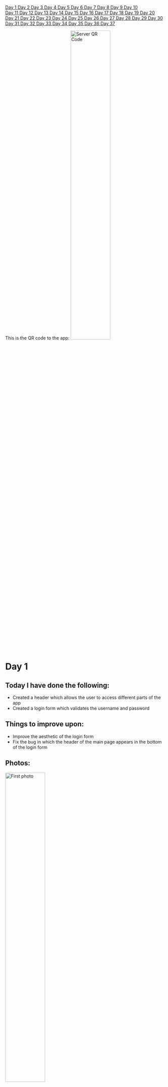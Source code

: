 <a href="#one"> Day 1 </a> <a href="#two"> Day 2 </a> <a href="#three"> Day 3 </a> <a href="#four"> Day 4 </a> <a href="#five"> Day 5 </a> <a href="#six"> Day 6 </a><a href="#seven"> Day 7 </a> <a href="#eight"> Day 8 </a> <a href="#nine"> Day 9 </a> <a href="#ten"> Day 10 </a><br> <a href="#eleven"> Day 11 </a> <a href="#twelve"> Day 12 </a> <a href="#thirteen"> Day 13 </a> <a href="#fourteen"> Day 14 </a> <a href="#fifteen"> Day 15 </a> <a href="#sixteen"> Day 16 </a> <a href="#seventeen"> Day 17 </a> <a href="#eighteen"> Day 18 </a> <a href="#nineteen"> Day 19 </a> <a href="#twenty"> Day 20 </a><br> <a href="#twentyone"> Day 21 </a> <a href="#twentytwo"> Day 22 </a> <a href="#twentythree"> Day 23 </a> <a href="#twentyfour"> Day 24 </a> <a href="#twentyfive">  Day 25 </a> <a href="#twentysix"> Day 26 </a> <a href="#twentyseven"> Day 27 </a> <a href="#twentyeight"> Day 28 </a> <a href="#twentynine"> Day 29 </a> <a href="#thirty"> Day 30 </a><br> <a href="#thirtyone"> Day 31 </a> <a href="#thirtytwo"> Day 32 </a> <a href="#thirtythree"> Day 33 </a> <a href="#thirtyfour"> Day 34 </a> <a href="#thirtyfive"> Day 35 </a> <a href="#thirtysix"> Day 36 </a> <a href="#thrityseven"> Day 37 </a>


This is the QR code to the app:
<img src="https://github.com/albu-alex/junimea-mobile/blob/main/assets/server_qr.png" alt="Server QR Code" height="50%" width=auto/>

# <a id="one">Day 1</a>
## Today I have done the following:
<uL>
<li>
    Created a header which allows the user to access different parts of the app
</li>
<li>
    Created a login form which validates the username and password
</li>
</uL>

## Things to improve upon:
<ul>
    <li>
        Improve the aesthetic of the login form
    </li>
    <li>
        Fix the bug in which the header of the main page appears in the bottom of the login form
    </li>
</ul>

## Photos:
<img src="https://github.com/albu-alex/junimea-mobile/blob/main/assets/day1_1.jpg" alt="First photo" height="50%" width=auto/>
<img src="https://github.com/albu-alex/junimea-mobile/blob/main/assets/day1_2.jpg" alt="Second photo" height="50%" width=auto/>

# <a id="two">Day 2</a>

## Today I have done the following:

<ul>
    <li>
        Fixed all login bugs(visual and technical)
    </li>
    <li>
        Started implementing register feature
    </li>
    <li>
        Started implementing a settings bar
    </li>
    <li>
        Made the first connections between the app and the API
    </li>
</ul>

## Things to improve upon:

<ul>
    <li>
        Improve the aesthetic of the main page
    </li>
    <li>
        Implement the register feature
    </li>
    <li>
        Implement the settings bar
    </li>
</ul>

## Photos:
<img src="https://github.com/albu-alex/junimea-mobile/blob/main/assets/day2_1.jpg" alt="First photo" height="50%" width=auto/>
<img src="https://github.com/albu-alex/junimea-mobile/blob/main/assets/day2_2.jpg" alt="Second photo" height="50%" width=auto/>

# <a id="three">Day 3</a>

## Today I have done the following:

<ul>
    <li>
        Implemented the register feature, although it is not yet connected to the API
    </li>
    <li>
        Implemented the settings bar, yet to connect all functionalities to the frontend
    </li>
    <li>
        Started implementing posts
    </li>
    <li>
        Added minimal post styling and distinct posts
    </li>
    <li>
        Minor styling changes
    </li>
</ul>

## Things to improve upon:

<ul>
    <li>
        Improve the posts(ASAP)
    </li>
    <li>
        Connect the post verification and registration feature to the API
    </li>
    <li>
        Add functionalities to the settings bar
    </li>
    <li>
        Implement the add photo feature to the posts
    </li>
</ul>

## Photos:
<img src="https://github.com/albu-alex/junimea-mobile/blob/main/assets/day3_1.jpg" alt="First photo" height="50%" width=auto/>
<img src="https://github.com/albu-alex/junimea-mobile/blob/main/assets/day3_2.jpg" alt="Second photo" height="50%" width=auto/>
<img src="https://github.com/albu-alex/junimea-mobile/blob/main/assets/day3_3.jpg" alt="Third photo" height="50%" width=auto/>
<img src="https://github.com/albu-alex/junimea-mobile/blob/main/assets/day3_4.jpg" alt="Fourth photo" height="50%" width=auto/>

## Day 3.5
## Made actual register requests to the API and validated them. Also, refactoring in validation of input(status code instead of message)

# <a id="four">Day 4</a>
## Today I have done the following:
<uL>
<li>
    Created api requests for post add
</li>
<li>
    Styling changes for AddPostBox.vue component
</li>
</uL>

## Things to improve upon:
<ul>
    <li>
        Add dots instead of actual characters for the login form(if the user wants to)
    </li>
    <li>
        Style the user posts
    </li>
    <li>
        Add the feature in which the user can choose which photo to upload
    </li>
</ul>

## Photos:
<img src="https://github.com/albu-alex/junimea-mobile/blob/main/assets/day4_1.jpg" alt="First photo" height="50%" width=auto/>
<img src="https://github.com/albu-alex/junimea-mobile/blob/main/assets/day4-2.jpg" alt="Second photo" height="50%" width=auto/>


# <a id="five">Day 5</a>
## Today I have done the following:
<uL>
<li>
    Implemented the logout functionality, altough not complete
</li>
<li>
    Styled the UserPost.vue component
</li>
<li>
    Implemented the secure password input field, so that the characters do not show    
</li>
<li>
    Added a scroll view for the posts
</li>
</uL>

## Things to improve upon:
<ul>
    <li>
        Find a good image picker component; react native is really limited in this aspect
    </li>
    <li>
        Continue implementing features for the settings bar
    </li>
    <li>
        Create a UserProfile component
    </li>
</ul>

## Photos:
<img src="https://github.com/albu-alex/junimea-mobile/blob/main/assets/day5_1.jpg" alt="First photo" height="50%" width=auto/>
<img src="https://github.com/albu-alex/junimea-mobile/blob/main/assets/day5-2.jpg" alt="Second photo" height="50%" width=auto/>

# <a id="six">Day 6</a>
## Today I have done the following:
<uL>
<li>
    Added the add photo feature for each post(optional)
</li>
<li>
    Photo posts zoom in on click
</li>
</uL>

## Things to improve upon:
<ul>
    <li>
        Fix all zoom in photo bugs
    </li>
    <li>
        Make the create post UI more clear for the user(optional)
    </li>
    <li>
        Create a UserProfile component
    </li>
</ul>

## Photos:
<img src="https://github.com/albu-alex/junimea-mobile/blob/main/assets/day6_1.jpg" alt="First photo" height="50%" width=auto/>
<img src="https://github.com/albu-alex/junimea-mobile/blob/main/assets/day6_2.jpg" alt="Second photo" height="50%" width=auto/>


# <a id="seven">Day 7</a>

## Major updates!

## Today I have done the following:
<uL>
<li>
    Added auto resize to post photos so that they render in full and with original aspect ratio, with respect to page width
</li>
<li>
    Removed the zoom photo(or preview photo) functionality for a while
</li>
<li>
    Updated the header component with two new photos(one is the logo and the other is a placeholder for the profile picture
</li>
<li>
    Created a new UserProfile component, in which the user can update the profile picture and see his own posts
</li>
<li>
    The Junimea Logo actually redirects you to the top of the page
</li>
</uL>

## Things to improve upon:
<ul>
    <li>
        All of today's functionalities have to be connected with the API
    </li>
    <li>
        Add comments and likes/dislikes to the post
    </li>
    <li>
        Change the styling of the Login component
    </li>
</ul>

## Photos:
<img src="https://github.com/albu-alex/junimea-mobile/blob/main/assets/day7_1.jpg" alt="First photo" height="50%" width=auto/>
<img src="https://github.com/albu-alex/junimea-mobile/blob/main/assets/day7_2.jpg" alt="Second photo" height="50%" width=auto/>
<img src="https://github.com/albu-alex/junimea-mobile/blob/main/assets/day7_3.gif" alt="First video" height="50%" width=auto/>
<img src="https://github.com/albu-alex/junimea-mobile/blob/main/assets/day7_4.jpg" alt="Fourth photo" height="50%" width=auto/>
<img src="https://github.com/albu-alex/junimea-mobile/blob/main/assets/day7_5.jpg" alt="Fifth photo" height="50%" width=auto/>

# <a id="eight">Day 8</a>

## Today I have done the following:
<uL>
<li>
    Styled the login form and added a placeholder for the Junimea logo
</li>
<li>
    Added infinite(lazy) loading, without pull to refresh just yet
</li>
<li>
    Changed the text inside the text inputs in the Login.vue component
</li>
<li>
    Added a guest functionality with corresponding limitations
</li>
</uL>

## Things to improve upon:
<ul>
    <li>
        Style the entire application, with Junimea logos
    </li>
    <li>
        !Add comments and likes/dislikes to the post
    </li>
    <li>
        Add an upload profile picture feature after API implementation
    </li>
</ul>

## Photos:
<img src="https://github.com/albu-alex/junimea-mobile/blob/main/assets/day8_1.jpg" alt="First photo" height="50%" width=auto/>
<img src="https://github.com/albu-alex/junimea-mobile/blob/main/assets/day8_2.jpg" alt="Second photo" height="50%" width=auto/>
<img src="https://github.com/albu-alex/junimea-mobile/blob/main/assets/day8_3.jpg" alt="Third photo" height="50%" width=auto/>
<img src="https://github.com/albu-alex/junimea-mobile/blob/main/assets/day8_4.gif" alt="First video" height="50%" width=auto/>

# <a id="nine">Day 9</a>

## Today I have done the following:
<uL>
<li>
    Styled the login form and added a Junimea Logo which redirects to the facebook page
</li>
<li>
    Added animation to the infinite loading component
</li>
<li>
    Created a Loading component
</li>
<li>
    Added loading animations for API requests
</li>
<li>
    Fixed minor bug in which the email address input form would still show up while waiting for axios request
</li>
</uL>

## Things to improve upon:
<ul>
    <li>
        !!ADD LIKES/DISLIKES and comments
    </li>
    <li>
        Keep styling the app to make it more user friendly and attractive
    </li>
    <li>
        Fix bug in which junimea logo from Login component disappears after a request error 
    </li>
</ul>

## Photos:
<img src="https://github.com/albu-alex/junimea-mobile/blob/main/assets/day9_1.gif" alt="First video" height="50%" width=auto/>
<img src="https://github.com/albu-alex/junimea-mobile/blob/main/assets/day9_2.gif" alt="Second video" height="50%" width=auto/>
<img src="https://github.com/albu-alex/junimea-mobile/blob/main/assets/day9_3.jpg" alt="First photo" height="50%" width=auto/>

# <a id="ten">Day 10</a>

## Major updates!

## Today I have done the following:
<uL>
<li>
    Finished styling the Login.vue component
</li>
<li>
    Finished styling the MainPage.vue component
</li>
<li>
    Added small features in the Login.vue text inputs in order to enhance the user experience
</li>
<li>
    Added a like/dislike feature(although it is in beta, it has bugs)
</li>
<li>
    Changed the way the user transitions from UserProfile.vue to MainPage.vue
</li>
<li>
    Changed the app splash screen
</li>
</uL>

## Things to improve upon:
<ul>
    <li>
        Add a comment feature
    </li>
    <li>
        Add the change view mode feature
    </li>
    <li>
        Fix bugs
    </li>
</ul>

## Photos:
<img src="https://github.com/albu-alex/junimea-mobile/blob/main/assets/day10_1.jpg" alt="First photo" height="50%" width=auto/>
<img src="https://github.com/albu-alex/junimea-mobile/blob/main/assets/day10_2.jpg" alt="Second photo" height="50%" width=auto/>
<img src="https://github.com/albu-alex/junimea-mobile/blob/main/assets/day10_3.gif" alt="First video" height="50%" width=auto/>
<img src="https://github.com/albu-alex/junimea-mobile/blob/main/assets/day10_4.jpg" alt="Third photo" height="50%" width=auto/>
<img src="https://github.com/albu-alex/junimea-mobile/blob/main/assets/day10_6.gif" alt="Second video" height="50%" width=auto/>
<img src="https://github.com/albu-alex/junimea-mobile/blob/main/assets/day10_5.jpg" alt="Fourth photo" height="50%" width=auto/>

# <a id="eleven">Day 11</a>
## Today I have done the following:
<uL>
<li>
    Changed loading animations
<li>
    Differentiated pull-to-refresh from infinite loading functionality
</li>
</uL>

## Things to improve upon:
<ul>
    <li>
        Fix an android bug which spams the database with posts on pull to refresh or on infinite loading
    </li>
</ul>

## Photos:
<img src="https://github.com/albu-alex/junimea-mobile/blob/main/assets/day11_1.gif" alt="First video" height="50%" width=auto/>
<img src="https://github.com/albu-alex/junimea-mobile/blob/main/assets/day11_2.gif" alt="Second video" height="50%" width=auto/>
<img src="https://github.com/albu-alex/junimea-mobile/blob/main/assets/day11_3.gif" alt="Third video" height="50%" width=auto/>

# <a id="twelve">Day 12</a>
## Today I have done the following:
<uL>
<li>
    Implemented the post profile picture feature
</li>
<li>
    The photos uploaded by the user are new uploaded on the server and not just kept in cache memory
</li>
<li>
    Learned about the updated API
</li>
</uL>

## Things to improve upon:
<ul>
    <li>
        Fix the bug in which the updated profile picture is displayed after an app restart
    </li>
    <li>
        Implement the other API features
    </li>
    <li>
        Style the alerts
    </li>
</ul>

## Photos:
<img src="https://github.com/albu-alex/junimea-mobile/blob/main/assets/day12_1.gif" alt="First video" height="50%" width=auto/>
<img src="https://github.com/albu-alex/junimea-mobile/blob/main/assets/day12_2.gif" alt="Second video" height="50%" width=auto/>
<img src="https://github.com/albu-alex/junimea-mobile/blob/main/assets/day12_3.jpg" alt="First photo" height="50%" width=auto/>

# <a id="thirteen">Day 13</a>
## Today I have done the following:
<uL>
<li>
    Implemented the like post picture feature
</li>
<li>
    Removed the dislike button because it is not part of app design
</li>
<li>
    Fixed getInitialPost method bugs
</li>
</uL>

## Things to improve upon:
<ul>
    <li>
        Fix the bug in which the updated profile picture is displayed after an app restart
    </li>
    <li>
        Implement the other API features
    </li>
    <li>
        Style the alerts
    </li>
</ul>

## Photos:
<img src="https://github.com/albu-alex/junimea-mobile/blob/main/assets/day13_1.gif" alt="First video" height="50%" width=auto/>
<img src="https://github.com/albu-alex/junimea-mobile/blob/main/assets/day13_2.jpg" alt="Second video" height="50%" width=auto/>

# <a id="fourteen">Day 14</a>
## Today I have done the following:
<uL>
<li>
    Fixed almost all post loading bugs
</li>
</uL>

## Things to improve upon:
<ul>
    <li>
        Implement pinch to zoom feature
    </li>
    <li>
        Implement prompts
    </li>
    <li>
        Fix other bugs
    </li>
</ul>

## Photos:
<img src="https://github.com/albu-alex/junimea-mobile/blob/main/assets/day14_1.gif" alt="First video" height="50%" width=auto/>

# <a id="fifteen">Day 15</a>

## Major updates!

## Today I have done the following:
<uL>
<li>
    Fixed the bug in which the username of the post creator would not appear
</li>
<li>
    Fixed the like post feature in which you could not unlike
</li>
<li>
    Properly loading the posts from the API on pull to refresh vs lazy loading
</li>
<li>
    Created a new UpdateProfile component
</li>
<li>
    Refactoring
</li>
</uL>

## Things to improve upon:
<ul>
    <li>
        Fix the settings bar sizing issue
    </li>
    <li>
        Implement prompts
    </li>
    <li>
        Style alerts
    </li>
</ul>

## Photos:
<img src="https://github.com/albu-alex/junimea-mobile/blob/main/assets/day15_1.gif" alt="First video" height="50%" width=auto/>
<img src="https://github.com/albu-alex/junimea-mobile/blob/main/assets/day15_2.gif" alt="Second video" height="50%" width=auto/>
<img src="https://github.com/albu-alex/junimea-mobile/blob/main/assets/day15_3.gif" alt="Third video" height="50%" width=auto/>

# <a id="sixteen">Day 16</a>

## Major updates!

## Today I have done the following:
<uL>
<li>
    Styled the Settings.vue component
</li>
<li>
    User can access a user's profile by clicking on the header of a post
</li>
<li>
    Fixed the profile picture not loading issues(MainPage.vue + UserProfile.vue)
</li>
<li>
    Fixed a register feature bug left from testing the feature
</li>
<li>
    Made the errors clearer to the user
</li>
</uL>

## Things to improve upon:
<ul>
    <li>
        Fix the settings bar sizing issue
    </li>
    <li>
        Change the way in which the user interacts with the create post feature
    </li>
    <li>
        Style alerts
    </li>
</ul>

## Photos:
<img src="https://github.com/albu-alex/junimea-mobile/blob/main/assets/day16_1.gif" alt="First video" height="50%" width=auto/>
<img src="https://github.com/albu-alex/junimea-mobile/blob/main/assets/day16_2.gif" alt="Second vided" height="50%" width=auto/>
<img src="https://github.com/albu-alex/junimea-mobile/blob/main/assets/day16_3.gif" alt="Third video" height="50%" width=auto/>
<img src="https://github.com/albu-alex/junimea-mobile/blob/main/assets/day16_4.jpg" alt="First photo" height="50%" width=auto/>
<img src="https://github.com/albu-alex/junimea-mobile/blob/main/assets/day16_5.jpg" alt="Second photo" height="50%" width=auto/>
<img src="https://github.com/albu-alex/junimea-mobile/blob/main/assets/day16_6.jpg" alt="Third photo" height="50%" width=auto/>

# <a id="seventeen">Day 17</a>
## Today I have done the following:
<uL>
<li>
    Changed the error for an empty post title
</li>
<li>
    Added a report bug placeholder in Login.vue
<li>
    Refactoring
</li>
</uL>

## Things to improve upon:
<ul>
    <li>
        Update the limitations for the guest
    </li>
    <li>
        Style the alerts
    </li>
</ul>

## Photos:
<img src="https://github.com/albu-alex/junimea-mobile/blob/main/assets/day17_1.jpg" alt="First photo" height="50%" width=auto/>
<img src="https://github.com/albu-alex/junimea-mobile/blob/main/assets/day17_2.jpg" alt="Second photo" height="50%" width=auto/>

# <a id="eighteen">Day 18</a>

## Today I have done the following:
<uL>
<li>
    Tweaked Login component
</li>
<li>
    Fixed various bugs in MainPage and Login
</li>
<li>
    Added multiline text posts
</li>
<li>
    The keyboard that appears on dark mode is actually the dark mode one(iOS)
</li>
<li>
    Added back the dislike button, even though it might not be needed
</li>
</uL>

## Things to improve upon:
<ul>
    <li>
        Add pinch gesture zoom for photos
    </li>
    <li>
        Add a comment placeholder
    </li>
    <li>
        Add saved posts
    </li>
</ul>

## Photos:
<img src="https://github.com/albu-alex/junimea-mobile/blob/main/assets/day18_1.jpg" alt="First photo" height="50%" width=auto/>
<img src="https://github.com/albu-alex/junimea-mobile/blob/main/assets/day18_2.jpg" alt="Second photo" height="50%" width=auto/>
<img src="https://github.com/albu-alex/junimea-mobile/blob/main/assets/day18_3.jpg" alt="Third photo" height="50%" width=auto/>
<img src="https://github.com/albu-alex/junimea-mobile/blob/main/assets/day18_4.jpg" alt="Fourth photo" height="50%" width=auto/>

# <a id="nineteen">Day 19</a>

## Major updates!

## Today I have done the following:
<uL>
<li>
    Added a pinch to zoom feature, available only on iOS for now
</li>
<li>
    Changed the background of the UserPost component, so that it distinguishes itself
</li>
<li>
    Added a report user placeholder
</li>
<li>
    Customized the alerts in Login component
</li>
<li>
    Added a search icon placeholder    
</li>
<li>
    Various tweaks
</li>
<li>
    Fixed bug in which a guest could upload picture to the database
</li>
</uL>

## Things to improve upon:
<ul>
    <li>
        Continue styling all the alerts
    </li>
    <li>
        Fix the Junimea logo issue in Login component
    </li>
    <li>
        Add login with google and login with facebook placeholders
    </li>
    <li>
        Add a share button placeholder
    </li>
    <li>
        Find a way to implement the change view mode feature
    </li>
</ul>

## Photos:
<img src="https://github.com/albu-alex/junimea-mobile/blob/main/assets/day19_1.jpg" alt="First photo" height="50%" width=auto/>
<img src="https://github.com/albu-alex/junimea-mobile/blob/main/assets/day19_2.jpg" alt="Second photo" height="50%" width=auto/>
<img src="https://github.com/albu-alex/junimea-mobile/blob/main/assets/day19_3.jpg" alt="Third photo" height="50%" width=auto/>
<img src="https://github.com/albu-alex/junimea-mobile/blob/main/assets/day19_4.jpg" alt="Fourth photo" height="50%" width=auto/>
<img src="https://github.com/albu-alex/junimea-mobile/blob/main/assets/day19_5.gif" alt="First video" height="50%" width=auto/>

# <a id="twenty">Day 20</a>

## Today I have done the following:
<uL>
<li>
    Added the login with services(facebook, google, apple) placeholders
</li>
<li>
    Fixed the junimea logo loading issues(changed the photo itself)
</li>
<li>
    Added a double tap to like post feature
</li>
<li>
    Styled the footer of UserPost and added a share post placeholder
</li>
<li>
    Added a change view mode feature, even though code is less desirable    
</li>
</uL>

## Things to improve upon:
<ul>
    <li>
        Implement change view mode and maybe find a better way of doing so
    </li>
    <li>
        When guest creates a post, redirect him to login component
    </li>
    <li>
        When user enters the app, direct him to the main page
    </li>
</ul>

## Photos:
<img src="https://github.com/albu-alex/junimea-mobile/blob/main/assets/day20_1.jpg" alt="First photo" height="50%" width=auto/>
<img src="https://github.com/albu-alex/junimea-mobile/blob/main/assets/day20_2.gif" alt="First video" height="50%" width=auto/>
<img src="https://github.com/albu-alex/junimea-mobile/blob/main/assets/day20_3.jpg" alt="Second photo" height="50%" width=auto/>
<img src="https://github.com/albu-alex/junimea-mobile/blob/main/assets/day20_4.gif" alt="Second video" height="50%" width=auto/>
<img src="https://github.com/albu-alex/junimea-mobile/blob/main/assets/day20_5.jpg" alt="Third photo" height="50%" width=auto/>
<img src="https://github.com/albu-alex/junimea-mobile/blob/main/assets/day20_4.gif" alt="Third video" height="50%" width=auto/>

# <a id="twentyone">Day 21</a>

## Today I have done the following:
<uL>
<li>
    UserPost is now available in light mode
</li>
<li>
    UserProfile is now available in light mode
</li>
<li>
    AddPostBox is now available in light mode
</li>
<li>
    OwnStatusBar is now available in light mode
</li>
<li>
    Settings is now available in light mode    
</li>
<li>
    Styled the report bug button in Login component    
</li>
</uL>

## Things to improve upon:
<ul>
    <li>
        Make light mode available for the rest of the components
    </li>
    <li>
        When guest creates a post, redirect him to login component
    </li>
    <li>
        When user enters the app, direct him to the main page
    </li>
</ul>

## Photos:
<img src="https://github.com/albu-alex/junimea-mobile/blob/main/assets/day21_1.jpg" alt="First photo" height="50%" width=auto/>
<img src="https://github.com/albu-alex/junimea-mobile/blob/main/assets/day21_2.jpg" alt="Second photo" height="50%" width=auto/>
<img src="https://github.com/albu-alex/junimea-mobile/blob/main/assets/day21_3.jpg" alt="Third photo" height="50%" width=auto/>
<img src="https://github.com/albu-alex/junimea-mobile/blob/main/assets/day21_4.jpg" alt="Fourth photo" height="50%" width=auto/>
<img src="https://github.com/albu-alex/junimea-mobile/blob/main/assets/day21_5.gif" alt="First video" height="50%" width=auto/>

# <a id="twentytwo">Day 22</a>

## Major updates

## Today I have done the following:
<uL>
<li>
    Header is now available in light mode
</li>
<li>
    When entering the app, the user is first shown the main page instead of the login component
</li>
<li>
    Customized more alerts
</li>
<li>
    When creating a new post as a guest, the user is directly taken to the login form
</li>
<li>
    When interacting with a post, the user can decide if he wants to go to the login form or not
</li>
<li>
    More styling changes for the header
</li>
</uL>

## Things to improve upon:
<ul>
    <li>
        Change the text of the statusbar when app is in light mode
    </li>
    <li>
        Make the login available in light mode
    </li>
    <li>
        Add tags
    </li>
    <li>
        Add a save post placeholder
    </li>
</ul>

## Photos:
<img src="https://github.com/albu-alex/junimea-mobile/blob/main/assets/day22_1.jpg" alt="First photo" height="50%" width=auto/>
<img src="https://github.com/albu-alex/junimea-mobile/blob/main/assets/day22_2.gif" alt="First video" height="50%" width=auto/>
<img src="https://github.com/albu-alex/junimea-mobile/blob/main/assets/day22_3.gif" alt="Second video" height="50%" width=auto/>
<img src="https://github.com/albu-alex/junimea-mobile/blob/main/assets/day22_4.gif" alt="Third video" height="50%" width=auto/>

# <a id="twentythree">Day 23</a>

## Today I have done the following:
<uL>
<li>
    Created the new Search component
</li>
<li>
    Search is available in light/dark mode
</li>
<li>
    Added tags mockup
</li>
<li>
    Added scroll-view for tags
</li>
</uL>

## Things to improve upon:
<ul>
    <li>
        Change the text of the statusbar when app is in light mode
    </li>
    <li>
        Make the login available in light mode
    </li>
    <li>
        Add a save post placeholder
    </li>
</ul>

## Photos:
<img src="https://github.com/albu-alex/junimea-mobile/blob/main/assets/day23_1.gif" alt="First video" height="50%" width=auto/>
<img src="https://github.com/albu-alex/junimea-mobile/blob/main/assets/day23_2.jpg" alt="First photo" height="50%" width=auto/>
<img src="https://github.com/albu-alex/junimea-mobile/blob/main/assets/day23_3.jpg" alt="Second photo" height="50%" width=auto/>

# <a id="twentyfour">Day 24</a>

## Today I have done the following:
<uL>
<li>
    Added a new Tags component + basic styling
</li>
<li>
    Tags is available in light/dark mode
</li>
<li>
    Login is available in light/dark mode
</li>
<li>
    Fixed bug in which the theme would be reset to dark when logging in
</li>
<li>
    Added a saved posts placeholder in UserProfile
</li>
</uL>

## Things to improve upon:
<ul>
    <li>
        User can automatically login; fix user to guest only when needed
    </li>
    <li>
        Fix Tags component bugs
    </li>
    <li>
        Make UpdateProfile available in light/dark mode
    </li>
</ul>

## Photos:
<img src="https://github.com/albu-alex/junimea-mobile/blob/main/assets/day24_1.gif" alt="First video" height="50%" width=auto/>
<img src="https://github.com/albu-alex/junimea-mobile/blob/main/assets/day24_2.jpg" alt="First photo" height="50%" width=auto/>
<img src="https://github.com/albu-alex/junimea-mobile/blob/main/assets/day24_3.jpg" alt="Second photo" height="50%" width=auto/>
<img src="https://github.com/albu-alex/junimea-mobile/blob/main/assets/day24_4.jpg" alt="Third photo" height="50%" width=auto/>
<img src="https://github.com/albu-alex/junimea-mobile/blob/main/assets/day24_5.jpg" alt="Fourth photo" height="50%" width=auto/>

# <a id="twentyfive">Day 25</a>
## Today I have done the following:
<uL>
<li>
    UpdateProfileForm is now available in light/dark mode
</li>
<li>
    Fixed a MainPage bug related to user finding
</li>
<li>
    Styled the UserPost component    
</li>
<li>
    Optimized the app for much improved performance
</li>
<li>
    Fixed the sizing of the Settings component
</li>
</uL>

## Things to improve upon:
<ul>
    <li>
        Find a better component for the text box of AddPostBox
    </li>
    <li>
        Fix Tags component bugs
    </li>
    <li>
        Find a way of accessing the user token
    </li>
</ul>

## Photos:
<img src="https://github.com/albu-alex/junimea-mobile/blob/main/assets/day25_1.gif" alt="First video" height="50%" width=auto/>
<img src="https://github.com/albu-alex/junimea-mobile/blob/main/assets/day25_2.jpg" alt="First photo" height="50%" width=auto/>
<img src="https://github.com/albu-alex/junimea-mobile/blob/main/assets/day25_3.jpg" alt="Second photo" height="50%" width=auto/>

# <a id="twentysix">Day 26</a>

## Major updates

## Today I have done the following:
<uL>
<li>
    Added a comment placeholder in posts
</li>
<li>
    Light bar text color changes depending on theme
</li>
<li>
    Added animations for MainPage, UserProfile and Settings components
</li>
<li>
    Limited reloading posts spam(user could previously crash the app easily)
</li>
<li>
    Bug fixes and app optimization
</li>
</uL>

## Things to improve upon:
<ul>
    <li>
        Add a Comment component
    </li>
    <li>
        Fix the Tags component
    </li>
    <li>
        Find a way of accessing the user token
    </li>
</ul>

## Photos:
<img src="https://github.com/albu-alex/junimea-mobile/blob/main/assets/day26_1.jpg" alt="First photo" height="50%" width=auto/>
<img src="https://github.com/albu-alex/junimea-mobile/blob/main/assets/day26_2.gif" alt="First video" height="50%" width=auto/>
<img src="https://github.com/albu-alex/junimea-mobile/blob/main/assets/day26_3.gif" alt="Second video" height="50%" width=auto/>
<img src="https://github.com/albu-alex/junimea-mobile/blob/main/assets/day26_4.gif" alt="Third video" height="50%" width=auto/>

# <a id="twentyseven">Day 27</a>
## Today I have done the following:
<uL>
<li>
    Added a Comments component
</li>
<li>
    Comment is available in light/dark mode and basic styling
</li>
<li>
    Found a way to store the user token    
</li>
</uL>

## Things to improve upon:
<ul>
    <li>
        Improve the styling of the AddPostBox
    </li>
    <li>
        Fix the Tags component
    </li>
</ul>

## Photos:
<img src="https://github.com/albu-alex/junimea-mobile/blob/main/assets/day27_1.jpg" alt="First photo" height="50%" width=auto/>
<img src="https://github.com/albu-alex/junimea-mobile/blob/main/assets/day27_2.gif" alt="First video" height="50%" width=auto/>
<img src="https://github.com/albu-alex/junimea-mobile/blob/main/assets/day27_3.gif" alt="Second video" height="50%" width=auto/>

# <a id="twentyeight">Day 28</a>

## Today I have done the following:

<ul>
    <li>
        Login component styling(text-input)
    </li>
    <li>
        Search component styling(text-input)
    </li>
    <li>
        AddPostBox component styling(text-input and buttons)
    </li>
    <li>
        UpdateProfileForm component styling(text-input)
    </li>
    <li>
        UserProfile component styling(buttons)
    </li>
    <li>
        Added a report comment placeholder
    </li>
</ul>

## Things to improve upon:

<ul>
    <li>
        Fix the Tags component
    </li>
    <li>
        Implement the getSelf API 
    </li>
</ul>

## Photos:
<img src="https://github.com/albu-alex/junimea-mobile/blob/main/assets/day28_1.jpg" alt="First photo" height="50%" width=auto/>
<img src="https://github.com/albu-alex/junimea-mobile/blob/main/assets/day28_2.jpg" alt="Second photo" height="50%" width=auto/>
<img src="https://github.com/albu-alex/junimea-mobile/blob/main/assets/day28_3.jpg" alt="Third photo" height="50%" width=auto/>

# <a id="twentynine">Day 29</a>
## Today I have done the following:
<uL>
<li>
    Added a border for each comment so that they are distinguishable
</li>
<li>
    Changed the color of the text-input in light mode for AddPostBox
</li>
<li>
    Fixed a like/dislike bug    
</li>
</uL>

## Things to improve upon:
<ul>
    <li>
        Clear leftover variables in UserPost
    </li>
    <li>
        Add a like/dislike comment placeholder
    </li>
    <li>
        Add a post comment text-input
    </li>
    <li>
        Fix the Tags component
    </li>
</ul>

## Photos:
<img src="https://github.com/albu-alex/junimea-mobile/blob/main/assets/day29_1.jpg" alt="First photo" height="50%" width=auto/>
<img src="https://github.com/albu-alex/junimea-mobile/blob/main/assets/day29_2.gif" alt="First video" height="50%" width=auto/>
<img src="https://github.com/albu-alex/junimea-mobile/blob/main/assets/day29_3.gif" alt="Second video" height="50%" width=auto/>

# <a id="thirty">Day 30</a>

## Today I have done the following:
<uL>
<li>
    Implemented the new getSelf API
</li>
<li>
    Fixed the UserProfile post loading bugs
</li>
<li>
    Added an animation for refreshing the page + cooldown for refresh changed
</li>
<li>
    Styled the Comment component
</li>
<li>
    Implemented the post comment API but response is broken
</li>
</uL>

## Things to improve upon:
<ul>
    <li>
        Fix the tags component
    </li>
    <li>
        Add reply post placeholder
    </li>
    <li>
        Get the comments from each post
    </li>
    <li>
        Add alerts for posting comment as a guest
    </li>
</ul>

## Photos:
<img src="https://github.com/albu-alex/junimea-mobile/blob/main/assets/day30_1.gif" alt="First video" height="50%" width=auto/>
<img src="https://github.com/albu-alex/junimea-mobile/blob/main/assets/day30_2.gif" alt="Second video" height="50%" width=auto/>
<img src="https://github.com/albu-alex/junimea-mobile/blob/main/assets/day30_3.jpg" alt="First photo" height="50%" width=auto/>
<img src="https://github.com/albu-alex/junimea-mobile/blob/main/assets/day30_4.jpg" alt="Second photo" height="50%" width=auto/>

# <a id="thirtyone">Day 31</a>

## Major updates!

## Today I have done the following:
<uL>
<li>
    Guest is not allowed to post comments
</li>
<li>
    Guest is not allowed to use the update profile feature
</li>
<li>
    Got rid of the token storage in local storage
</li>
<li>
    Fixed comment loading
</li>
<li>
    Reply box appears only after reply button is pressed(in comments)
</li>
 <li>
    Added placeholders for post reports
</li>
<li>
    Hide post enabled
</li>
</uL>

## Things to improve upon:
<ul>
    <li>
        Keep adding placeholders for reports
    </li>
    <li>
        Add saved posts in localstorage(for now)
    </li>
</ul>

## Photos:
<img src="https://github.com/albu-alex/junimea-mobile/blob/main/assets/day31_1.gif" alt="First video" height="50%" width=auto/>
<img src="https://github.com/albu-alex/junimea-mobile/blob/main/assets/day31_2.gif" alt="Second video" height="50%" width=auto/>
<img src="https://github.com/albu-alex/junimea-mobile/blob/main/assets/day31_3.png" alt="First photo" height="50%" width=auto/>
<img src="https://github.com/albu-alex/junimea-mobile/blob/main/assets/day31_4.gif" alt="Third video" height="50%" width=auto/>
<img src="https://github.com/albu-alex/junimea-mobile/blob/main/assets/day31_5.gif" alt="Fourth video" height="50%" width=auto/>

# <a id="thirtytwo">Day 32</a>

## Today I have done the following:
<uL>
<li>
    Added placeholders for comment report
</li>
<li>
    Added placeholders for profile report
</li>
<li>
    Users can now add new comments to a post
</li>
<li>
    Moved the reply box
</li>
<li>
    Started implementing the saved posts feature
</li>
</uL>

## Things to improve upon:
<ul>
    <li>
        Fix the tags component
    </li>
    <li>
        Style the header
    </li>
    <li>
        Continue implementing the saved posts feature
    </li>
    <li>
        Find better buttons for specific screens
    </li>
</ul>

## Photos:
<img src="https://github.com/albu-alex/junimea-mobile/blob/main/assets/day32_1.jpg" alt="First photo" height="50%" width=auto/>
<img src="https://github.com/albu-alex/junimea-mobile/blob/main/assets/day32_2.jpg" alt="Second photo" height="50%" width=auto/>
<img src="https://github.com/albu-alex/junimea-mobile/blob/main/assets/day32_3.jpg" alt="Third photo" height="50%" width=auto/>
<img src="https://github.com/albu-alex/junimea-mobile/blob/main/assets/day32_4.gif" alt="First video" height="50%" width=auto/>

# <a id="thirtythree">Day 33</a>

## Today I have done the following:
<uL>
<li>
    Styled the header component so that it doesn't overlap iOS 14+ features
</li>
<li>
    Added the save post functionality, just for 1 post at a time for now
</li>
<li>
    Added the IoniIcons library in order to change icons through out the app
</li>
<li>
    Fixed save post bugs
</li>
</uL>

## Things to improve upon:
<ul>
    <li>
        Keep changing the icons
    </li>
    <li>
        Fix the tags component
    </li>
    <li>
        Continue implementing the saved posts feature
    </li>
</ul>

## Photos:
<img src="https://github.com/albu-alex/junimea-mobile/blob/main/assets/day33_1.jpg" alt="First photo" height="50%" width=auto/>
<img src="https://github.com/albu-alex/junimea-mobile/blob/main/assets/day33_2.gif" alt="First video" height="50%" width=auto/>
<img src="https://github.com/albu-alex/junimea-mobile/blob/main/assets/day33_3.gif" alt="Second video" height="50%" width=auto/>

# <a id="thirtyfour">Day 34</a>

## Today I have done the following:
<uL>
<li>
    Changed the icons in the UserPost component
</li>
<li>
    Changed the AddPostBox component styling
</li>
<li>
    Changed the Header component styling
</li>
<li>
    Added the picker photo option for comment posting
</li>
<li>
    Photos are rendered in comment section, but the API response is broken
</li>
<li>
    An array of posts can be sent to the saved posts, but have to create a parser
</li>
</uL>

## Things to improve upon:
<ul>
    <li>
        Finish the saved posts feature implementation
    </li>
    <li>
        Fix the Tags component
    </li>
</ul>

## Photos:
<img src="https://github.com/albu-alex/junimea-mobile/blob/main/assets/day34_1.jpg" alt="First photo" height="50%" width=auto/>
<img src="https://github.com/albu-alex/junimea-mobile/blob/main/assets/day34_2.jpg" alt="Second photo" height="50%" width=auto/>
<img src="https://github.com/albu-alex/junimea-mobile/blob/main/assets/day34_3.gif" alt="First video" height="50%" width=auto/>
<img src="https://github.com/albu-alex/junimea-mobile/blob/main/assets/day34_4.jpg" alt="Third photo" height="50%" width=auto/>

# <a id="thirtyfive">Day 35</a>

## Today I have done the following:
<uL>
<li>
    Fixed saved photos bugs
</li>
<li>
    Fully implemented saved posts
</li>
<li>
    Fixed API calling issues
</li>
<li>
    Fixed key duplication issues
</li>
<li>
    Comment header redirects user to user profile
</li>
</uL>

## Things to improve upon:
<ul>
    <li>
        Fix Tags component
    </li>
</ul>

## Photos:
<img src="https://github.com/albu-alex/junimea-mobile/blob/main/assets/day35_1.gif" alt="First video" height="50%" width=auto/>
<img src="https://github.com/albu-alex/junimea-mobile/blob/main/assets/day35_2.gif" alt="Second video" height="50%" width=auto/>

# <a id="thirtysix">Day 36</a>

## Today I have done the following:
<uL>
<li>
    Fixed the tags component
</li>
<li>
    Styled the tags component such that it overlaps the MainPage nicely
</li>
<li>
    Added a reply comment post photo placeholder
</li>
<li>
    Hidden post now show a custom message to user
</li>
</uL>

## Things to improve upon:
<ul>
    <li>
        Keep styling the Tags component
    </li>
    <li>
        Improve the hidden post
    </li>
</ul>

## Photos:
<img src="https://github.com/albu-alex/junimea-mobile/blob/main/assets/day36_1.gif" alt="First video" height="50%" width=auto/>
<img src="https://github.com/albu-alex/junimea-mobile/blob/main/assets/day36_2.jpg" alt="First photo" height="50%" width=auto/>

# <a id="thirtyseven">Day 37</a>
## Today I have done the following:
<uL>
<li>
    Fixed Tags component styling
</li>
<li>
    Tags component transitions are now styled
</li>
<li>
    Improved styling of hidden posts    
</li>
<li>
    Minor bug fixes    
</li>
</uL>

## Things to improve upon:
<ul>
    <li>
        Fix bug in which the posts update opacity when reloading, even though tags component is present
    </li>
    <li>
        Keep styling the tags component
    </li>
    <li>
        Put the contents of the tags component in a scroll view
    </li>
    <li>
        Keep hidden posts in local storage(not a priority)
    </li>
</ul>

## Photos:
<img src="https://github.com/albu-alex/junimea-mobile/blob/main/assets/day37_1.gif" alt="First video" height="50%" width=auto/>
<img src="https://github.com/albu-alex/junimea-mobile/blob/main/assets/day37_2.jpg" alt="First photo" height="50%" width=auto/>
<img src="https://github.com/albu-alex/junimea-mobile/blob/main/assets/day37_3.gif" alt="Second video" height="50%" width=auto/>

